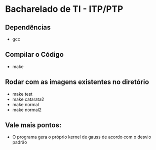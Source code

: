 # Bacharelado de TI - ITP/PTP

## Dependências
- gcc

## Compilar o Código
- make

## Rodar com as imagens existentes no diretório
- make test
- make catarata2
- make normal
- make normal2

## Vale mais pontos:
- O programa gera o próprio kernel de gauss de acordo com o desvio padrão
